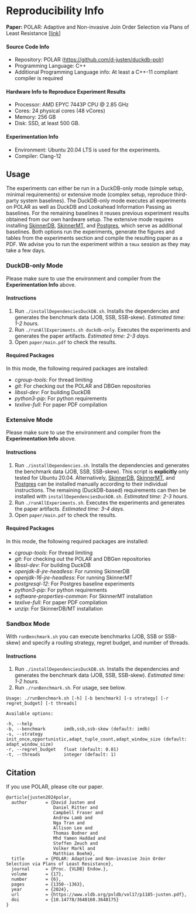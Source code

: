 # Reproducibility Info

**Paper:** POLAR: Adaptive and Non-invasive Join Order Selection via Plans of Least Resistance [[link](https://www.vldb.org/pvldb/vol17/p1185-justen.pdf)]

#### Source Code Info
- Repository: POLAR (https://github.com/d-justen/duckdb-polr)
- Programming Language: C++
- Additional Programming Language info: At least a C++-11 compliant compiler is required

#### Hardware Info to Reproduce Experiment Results

- Processor: AMD EPYC 7443P CPU @ 2.85 GHz
- Cores: 24 physical cores (48 vCores)
- Memory: 256 GB
- Disk: SSD, at least 500 GB.

#### Experimentation Info

- Environment: Ubuntu 20.04 LTS is used for the experiments.
- Compiler: Clang-12

## Usage

The experiments can either be run in a DuckDB-only mode (simple setup, minimal requirements) or extensive mode
(complex setup, reproduce third-party system baselines). The DuckDB-only mode executes all experiments on POLAR
as well as DuckDB and Lookahead Information Passing as baselines. For the remaining baselines it reuses previous
experiment results obtained from our own hardware setup. The extensive mode requires installing 
[SkinnerDB](https://github.com/cornelldbgroup/skinnerdb), 
[SkinnerMT](https://github.com/cornelldbgroup/skinnerdb/tree/skinnermt), and [Postgres](https://www.postgresql.org), 
which serve as additional baselines. Both options run the experiments, generate the figures and tables from the
experiments section and compile the resulting paper as a PDF. We advise you to run the experiment within a `tmux`
session as they may take a few days.

### DuckDB-only Mode

Please make sure to use the environment and compiler from the **Experimentation Info** above.

#### Instructions

1. Run `./installDependenciesDuckDB.sh`. Installs the dependencies and generates the benchmark data (JOB, SSB, 
SSB-skew). *Estimated time: 1-2 hours.*
2. Run `./runAllExperiments.sh duckdb-only`. Executes the experiments and generates the paper artifacts. *Estimated
time: 2-3 days.*
3. Open `paper/main.pdf` to check the results.

#### Required Packages

In this mode, the following required packages are installed:
- *cgroup-tools*: For thread limiting
- *git*: For checking out the POLAR and DBGen repositories
- *libssl-dev*: For building DuckDB
- *python3-pip*: For python requirements
- *texlive-full*: For paper PDF compilation

### Extensive Mode

Please make sure to use the environment and compiler from the **Experimentation Info** above.

#### Instructions

1. Run `./installDependencies.sh`. Installs the dependencies and generates the benchmark data (JOB, SSB,
   SSB-skew). This script is **explicitly** only tested for Ubuntu 20.04. Alternatively, 
   [SkinnerDB](https://github.com/cornelldbgroup/skinnerdb),
   [SkinnerMT](https://github.com/cornelldbgroup/skinnerdb/tree/skinnermt), and [Postgres](https://www.postgresql.org)
   can be installed manually according to their individual instructions. The remaining (DuckDB-based) 
   requirements can then be installed with `installDependenciesDuckDB.sh`. *Estimated time: 2-3 hours.*
2. Run `./runAllExperiments.sh`. Executes the experiments and generates the paper artifacts. *Estimated
   time: 3-4 days.*
3. Open `paper/main.pdf` to check the results.

#### Required Packages

In this mode, the following required packages are installed:
- *cgroup-tools*: For thread limiting
- *git*: For checking out the POLAR and DBGen repositories
- *libssl-dev*: For building DuckDB
- *openjdk-8-jre-headless*: For running SkinnerDB
- *openjdk-16-jre-headless*: For running SkinnerMT
- *postgresql-12*: For Postgres baseline experiments
- *python3-pip*: For python requirements
- *software-properties-common*: For SkinnerMT installation
- *texlive-full*: For paper PDF compilation
- *unzip*: For SkinnerDB/MT installation

### Sandbox Mode

With `runBenchmark.sh` you can execute benchmarks (JOB, SSB or SSB-skew) and specify a routing strategy, regret budget,
and number of threads.

#### Instructions

1. Run `./installDependenciesDuckDB.sh`. Installs the dependencies and generates the benchmark data (JOB, SSB,
   SSB-skew). *Estimated time: 1-2 hours.*
2. Run `./runBenchmark.sh`. For usage, see below.

```
Usage: ./runBenchmark.sh [-h] [-b benchmark] [-s strategy] [-r regret_budget] [-t threads]

Available options:

-h, --help
-b, --benchmark       imdb,ssb,ssb-skew (default: imdb)
-s, --strategy        init_once,opportunistic,adapt_tuple_count,adapt_window_size (default: adapt_window_size)
-r, --regret_budget   float (default: 0.01)
-t, --threads         integer (default: 1)
```

## Citation

If you use POLAR, please cite our paper.

```
@article{justen2024polar,
  author       = {David Justen and
                  Daniel Ritter and
                  Campbell Fraser and
                  Andrew Lamb and
                  Nga Tran and
                  Allison Lee and
                  Thomas Bodner and
                  Mhd Yamen Haddad and
                  Steffen Zeuch and
                  Volker Markl and
                  Matthias Boehm},
  title        = {POLAR: Adaptive and Non-invasive Join Order Selection via Plans of Least Resistance},
  journal      = {Proc. {VLDB} Endow.},
  volume       = {17},
  number       = {6},
  pages        = {1350--1363},
  year         = {2024},
  url          = {https://www.vldb.org/pvldb/vol17/p1185-justen.pdf},
  doi          = {10.14778/3648160.3648175}
}
```